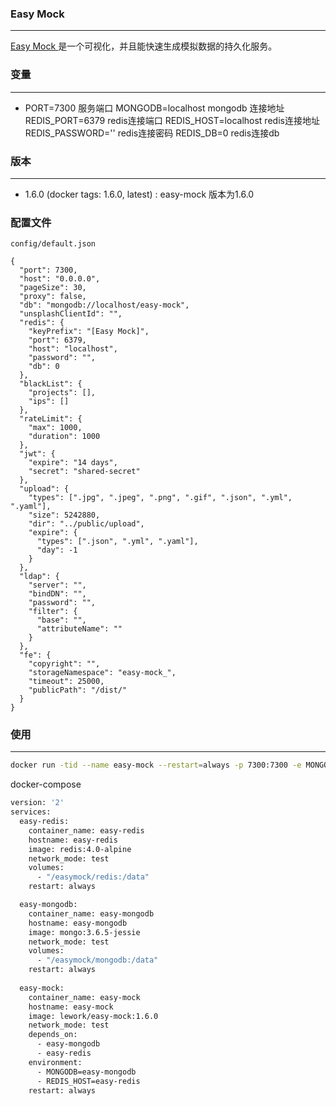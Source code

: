 ### Easy Mock 
---
[Easy Mock ](https://github.com/easy-mock/easy-mock)是一个可视化，并且能快速生成模拟数据的持久化服务。


### 变量
---
- PORT=7300            服务端口
  MONGODB=localhost    mongodb 连接地址
  REDIS_PORT=6379      redis连接端口
  REDIS_HOST=localhost redis连接地址
  REDIS_PASSWORD=''    redis连接密码
  REDIS_DB=0           redis连接db

### 版本
---
- 1.6.0 (docker tags: 1.6.0, latest) : easy-mock 版本为1.6.0

### 配置文件
`config/default.json`
```
{
  "port": 7300,
  "host": "0.0.0.0",
  "pageSize": 30,
  "proxy": false,
  "db": "mongodb://localhost/easy-mock",
  "unsplashClientId": "",
  "redis": {
    "keyPrefix": "[Easy Mock]",
    "port": 6379,
    "host": "localhost",
    "password": "",
    "db": 0
  },
  "blackList": {
    "projects": [],
    "ips": []
  },
  "rateLimit": {
    "max": 1000,
    "duration": 1000
  },
  "jwt": {
    "expire": "14 days",
    "secret": "shared-secret"
  },
  "upload": {
    "types": [".jpg", ".jpeg", ".png", ".gif", ".json", ".yml", ".yaml"],
    "size": 5242880,
    "dir": "../public/upload",
    "expire": {
      "types": [".json", ".yml", ".yaml"],
      "day": -1
    }
  },
  "ldap": {
    "server": "",
    "bindDN": "",
    "password": "",
    "filter": {
      "base": "",
      "attributeName": ""
    }
  },
  "fe": {
    "copyright": "",
    "storageNamespace": "easy-mock_",
    "timeout": 25000,
    "publicPath": "/dist/"
  }
}
```

### 使用
---
```bash
docker run -tid --name easy-mock --restart=always -p 7300:7300 -e MONGODB=192.168.77.133 -e REDIS_HOST=192.168.77.133 lework/easy-mock:1.6.0
```

docker-compose
```bash
version: '2'
services:
  easy-redis:
    container_name: easy-redis
    hostname: easy-redis
    image: redis:4.0-alpine
    network_mode: test
    volumes:
      - "/easymock/redis:/data"
    restart: always

  easy-mongodb:
    container_name: easy-mongodb
    hostname: easy-mongodb
    image: mongo:3.6.5-jessie
    network_mode: test
    volumes:
      - "/easymock/mongodb:/data"
    restart: always
    
  easy-mock:
    container_name: easy-mock
    hostname: easy-mock
    image: lework/easy-mock:1.6.0
    network_mode: test
    depends_on:
      - easy-mongodb
      - easy-redis
    environment:
      - MONGODB=easy-mongodb
      - REDIS_HOST=easy-redis
    restart: always
```